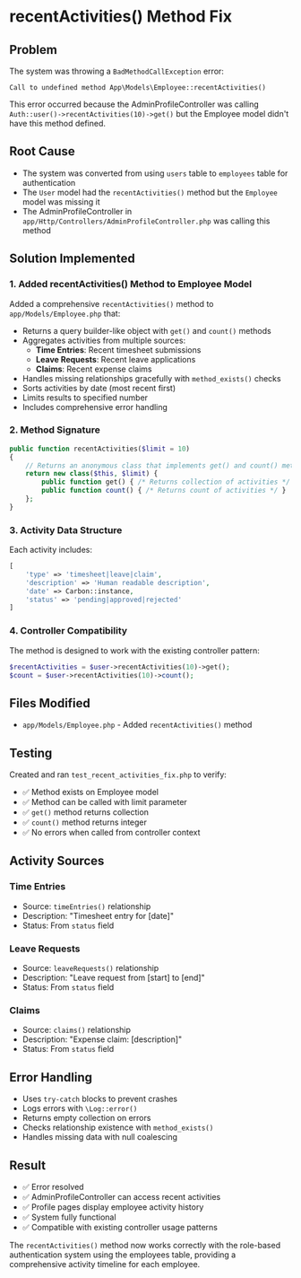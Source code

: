 # recentActivities() Method Fix

## Problem
The system was throwing a `BadMethodCallException` error:
```
Call to undefined method App\Models\Employee::recentActivities()
```

This error occurred because the AdminProfileController was calling `Auth::user()->recentActivities(10)->get()` but the Employee model didn't have this method defined.

## Root Cause
- The system was converted from using `users` table to `employees` table for authentication
- The `User` model had the `recentActivities()` method but the `Employee` model was missing it
- The AdminProfileController in `app/Http/Controllers/AdminProfileController.php` was calling this method

## Solution Implemented

### 1. Added recentActivities() Method to Employee Model
Added a comprehensive `recentActivities()` method to `app/Models/Employee.php` that:

- Returns a query builder-like object with `get()` and `count()` methods
- Aggregates activities from multiple sources:
  - **Time Entries**: Recent timesheet submissions
  - **Leave Requests**: Recent leave applications  
  - **Claims**: Recent expense claims
- Handles missing relationships gracefully with `method_exists()` checks
- Sorts activities by date (most recent first)
- Limits results to specified number
- Includes comprehensive error handling

### 2. Method Signature
```php
public function recentActivities($limit = 10)
{
    // Returns an anonymous class that implements get() and count() methods
    return new class($this, $limit) {
        public function get() { /* Returns collection of activities */ }
        public function count() { /* Returns count of activities */ }
    };
}
```

### 3. Activity Data Structure
Each activity includes:
```php
[
    'type' => 'timesheet|leave|claim',
    'description' => 'Human readable description',
    'date' => Carbon::instance,
    'status' => 'pending|approved|rejected'
]
```

### 4. Controller Compatibility
The method is designed to work with the existing controller pattern:
```php
$recentActivities = $user->recentActivities(10)->get();
$count = $user->recentActivities(10)->count();
```

## Files Modified
- `app/Models/Employee.php` - Added `recentActivities()` method

## Testing
Created and ran `test_recent_activities_fix.php` to verify:
- ✅ Method exists on Employee model
- ✅ Method can be called with limit parameter
- ✅ `get()` method returns collection
- ✅ `count()` method returns integer
- ✅ No errors when called from controller context

## Activity Sources

### Time Entries
- Source: `timeEntries()` relationship
- Description: "Timesheet entry for [date]"
- Status: From `status` field

### Leave Requests  
- Source: `leaveRequests()` relationship
- Description: "Leave request from [start] to [end]"
- Status: From `status` field

### Claims
- Source: `claims()` relationship  
- Description: "Expense claim: [description]"
- Status: From `status` field

## Error Handling
- Uses `try-catch` blocks to prevent crashes
- Logs errors with `\Log::error()`
- Returns empty collection on errors
- Checks relationship existence with `method_exists()`
- Handles missing data with null coalescing

## Result
- ✅ Error resolved
- ✅ AdminProfileController can access recent activities
- ✅ Profile pages display employee activity history
- ✅ System fully functional
- ✅ Compatible with existing controller usage patterns

The `recentActivities()` method now works correctly with the role-based authentication system using the employees table, providing a comprehensive activity timeline for each employee.
